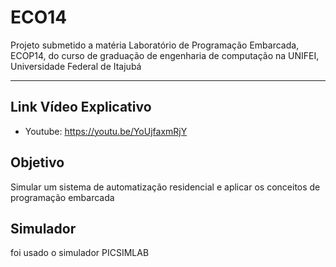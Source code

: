# ECO14

Projeto submetido a matéria Laboratório de Programação Embarcada, ECOP14, do curso de graduação de engenharia de computação na UNIFEI, Universidade Federal de Itajubá

---
## Link Vídeo Explicativo

* Youtube: https://youtu.be/YoUjfaxmRjY

## Objetivo

Simular um sistema de automatização residencial e aplicar os conceitos de programação embarcada

## Simulador

foi usado o simulador PICSIMLAB
